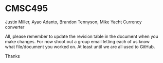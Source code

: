 # CMSC495
Justin Miller, Ayao Adanto, Brandon Tennyson, Mike Yacht
Currency converter

All, please remember to update the revision table in the document when you make changes.
For now shoot out a group email letting each of us know what file/document you worked on.  At least until we are all used to GitHub.

Thanks
